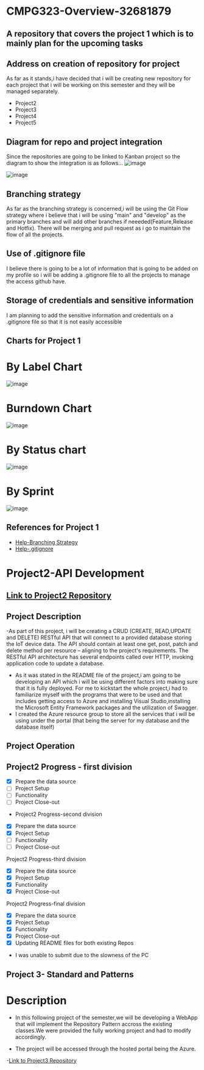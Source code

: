 # CMPG323-Overview-32681879
## A repository that covers the project 1 which is to mainly plan for the upcoming tasks
## Address on creation of repository for project
As far as it stands,i have decided that i will be creating new repository for each project that i will be working on this semester and they will be managed separately.
- Project2
- Project3
- Project4
- Project5
## Diagram for repo and project integration
Since the repositories are going to be linked to Kanban project so the diagram to show the integration is as follows...
![image](https://user-images.githubusercontent.com/110294576/185253410-d4f297aa-0dd8-46d5-9153-877fdc40124c.png)

![image](https://user-images.githubusercontent.com/110294576/185379391-695dba37-2006-4e05-ac52-172e7cd554d4.png)


## Branching strategy
As far as the branching strategy is concerned,i will be  using the Git Flow strategy where i believe that i will be using "main" and "develop" as the primary branches and will add other branches if neeeded(Feature,Release and Hotfix). There will be merging and pull request as i go to maintain the flow of all the projects.
## Use of .gitignore file
I believe there is going to be a lot of information that is going to be added on my profile so i will be adding a .gitignore file to all the projects to manage the access github have.
## Storage of credentials and sensitive information
I am planning to add the sensitive information and credentials on a .gitignore file so that it is not easily accessible

## Charts for Project 1
# By Label Chart
![image](https://user-images.githubusercontent.com/110294576/187910046-ae1f64fe-f329-4cb3-a9e7-9019fc72cd5b.png)
# Burndown Chart
![image](https://user-images.githubusercontent.com/110294576/187910461-2b269ce0-1d5a-41f4-98bc-02e0761ea345.png)
# By Status chart
![image](https://user-images.githubusercontent.com/110294576/187911281-882a18c9-23d9-4895-a84f-e67c57bcdc41.png)
# By Sprint
![image](https://user-images.githubusercontent.com/110294576/187910943-8f27b9be-a517-490e-bb3f-2a0c70ee40e1.png)


## References for Project 1
- [Help-Branching Strategy](https://www.flagship.io/git-branching-strategies/)
- [Help-.gitignore](https://www.freecodecamp.org/news/gitignore-what-is-it-and-how-to-add-to-repo/)

# Project2-API Development
## [Link to Project2 Repository](github.com/NOKOMATLWA/CMPG323-Project2-32681879.git)
## Project Description
-As part of this project, i will be creating a CRUD (CREATE, READ,UPDATE and DELETE) RESTful API that will connect to a provided database storing the IoT device data. The API should contain at least one get, post, patch and delete method per resource – aligning to the project's requirements. The RESTful API architecture has several endpoints called over HTTP, invoking application code to update a database.  
- As it was stated in the README file of the project,i am going to be developing an API which i will be using different factors into making sure that it is fully deployed. For me to kickstart the whole project,i had to familiarize myself with the programs that were to be used and that includes getting access to Azure and installing Visual Studio,installing the Microsoft Entity Framework packages and the utilization of Swagger.
- I created the Azure resource group to store all the services that i will be using under the portal (that being the server for my database and the database itself)
## Project Operation
## Project2 Progress - first division
- [x] Prepare the data source
- [ ] Project Setup
- [ ] Functionality
- [ ] Project Close-out

- Project2 Progress-second division
- [x] Prepare the data source
- [x] Project Setup
- [ ] Functionality
- [ ] Project Close-out

Project2 Progress-third division
- [x] Prepare the data source
- [x] Project Setup
- [x] Functionality
- [x] Project Close-out

Project2 Progress-final division
- [x] Prepare the data source
- [x] Project Setup
- [x] Functionality
- [x] Project Close-out
- [x] Updating README files for both existing Repos

- I was unable to submit due to the slowness of the PC

## Project 3- Standard and Patterns

# Description
- In this following project of the semester,we will be developing a WebApp that will implement the Repository Pattern accross the existing classes.We were provided the fully working project and had to modify accordingly.

- The project will be accessed through the hosted portal being the Azure.

-[Link to Project3 Repository]()





